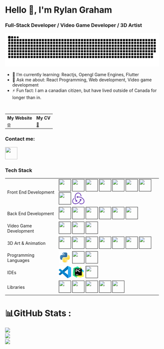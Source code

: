 # Hello 👋, I'm Rylan Graham

### Full-Stack Developer / Video Game Developer / 3D Artist

<!--- snake -->
<div align="center">
  <img  src="https://github.com/1999AZZAR/1999AZZAR/blob/readme/resources/img/grid-snake.svg"
       alt="snake" /></a>
</div>

- 🌱 I’m currently learning: Reactjs, Opengl Game Engines, Flutter
- 💬 Ask me about: React Programming, Web development, Video game development
- ⚡ Fun fact: I am a canadian citizen, but have lived outside of Canada for longer than in.
<br/>

<table>
    <tr>
        <th>My Website</th>
        <th>My CV</th>
    </tr>
    <tr>
        <td>
            <a href="https://rylanjgraham.com">🌐</a>
        </td>
        <td>
            <a href="https://www.rylanjgraham.com/cv">📃</a>
        </td>
    </tr>
</table>

### Contact me:

<a href="https://www.linkedin.com/in/RylanJGraham/"><img src="https://www.vectorlogo.zone/logos/linkedin/linkedin-icon.svg" width="40" height="40"/></a>

### Tech Stack

<table>
    <tr>
        <td>Front End Development</td>
        <td>
            <a href=""><img src="https://www.vectorlogo.zone/logos/reactjs/reactjs-icon.svg" width="40" height="40"/></a>
            <a href=""><img src="https://www.vectorlogo.zone/logos/w3_html5/w3_html5-icon.svg" width="40" height="40"/></a>
            <a href=""><img src="https://www.vectorlogo.zone/logos/w3_css/w3_css-icon.svg" width="40" height="40"/></a>
            <a href=""><img src="https://www.vectorlogo.zone/logos/tailwindcss/tailwindcss-icon.svg" width="40" height="40"/></a>
            <a href=""><img src="https://www.vectorlogo.zone/logos/flutterio/flutterio-icon.svg" width="40" height="40"/></a>
            <a href=""><img src="https://www.vectorlogo.zone/logos/rapidapi/rapidapi-icon.svg" width="40" height="40"/></a>
            <a href=""><img src="https://www.vectorlogo.zone/logos/nodejs/nodejs-icon.svg" width="40" height="40"/></a>
            <a href=""><img src="https://www.vectorlogo.zone/logos/javascript/javascript-icon.svg" width="40" height="40"/></a>
            <a href=""><img src="https://github.com/devicons/devicon/blob/v2.13.0/icons/redux/redux-original.svg" width="40" height="40"/></a>
        </td>
    </tr>
    <tr>
        <td>Back End Development</td>
        <td>
            <a href=""><img src="https://www.vectorlogo.zone/logos/nodejs/nodejs-icon.svg" width="40" height="40"/></a>
            <a href=""><img src="https://www.vectorlogo.zone/logos/javascript/javascript-icon.svg" width="40" height="40"/></a>
            <a href=""><img src="https://www.vectorlogo.zone/logos/supabase/supabase-icon.svg" width="40" height="40"/></a>
            <a href=""><img src="https://www.vectorlogo.zone/logos/stripe/stripe-icon.svg" width="40" height="40"/></a>
            <a href=""><img src="https://www.vectorlogo.zone/logos/firebase/firebase-icon.svg" width="40" height="40"/></a>
            <a href=""><img src="https://cdn.worldvectorlogo.com/logos/postgresql.svg" width="40" height="40"/></a>
        </td>
    </tr>
    <tr>
        <td>Video Game Development</td>
        <td>
            <a href=""><img src="https://www.vectorlogo.zone/logos/unity3d/unity3d-icon.svg" width="40" height="40"/></a>
            <a href=""><img src="https://vectorwiki.com/images/2Lqpe__c.svg" width="40" height="40"/></a>
            <a href=""><img src="https://bairesdev.mo.cloudinary.net/blog/2022/08/ue-logo-1400x788-1400x788-8f185e1e3635-1.jpg?tx=w_3840,q_auto" width="40" height="40"/></a>
    </tr>
    <tr>
        <td>3D Art & Animation</td>
        <td>
            <a href=""><img src="https://vectorwiki.com/images/qz3pp__blender.svg" width="40" height="40"/></a>
            <a href=""><img src="https://cdn.worldvectorlogo.com/logos/adobe-photoshop-2.svg" width="40" height="40"/></a>
            <a href=""><img src="https://cdn.worldvectorlogo.com/logos/maya-2017.svg" width="40" height="40"/></a>
            <a href=""><img src="https://cdn.worldvectorlogo.com/logos/3ds-max-full.svg" width="40" height="40"/></a>
            <a href=""><img src="https://docs.toonboom.com/help/harmony-21/premium/Resources/Images/_ICONS/Products/128x128/3-premium.png" width="40" height="40"/></a>
            <a href=""><img src="https://seeklogo.com/images/Z/ZBrush-logo-43D6324DC8-seeklogo.com.png" width="40" height="40"/></a>
            <a href=""><img src="https://cdn-icons-png.flaticon.com/512/5968/5968543.png" width="40" height="40"/></a>
        </td>
    </tr>
    <tr>
        <td>Programming Languages</td>
        <td>
            <a href=""><img src="https://github.com/devicons/devicon/blob/v2.13.0/icons/python/python-original.svg" width="40" height="40"/></a>
            <a href=""><img src="https://vectorwiki.com/images/2Lqpe__c.svg" width="40" height="40"/></a>
            <a href=""><img src="https://www.vectorlogo.zone/logos/javascript/javascript-icon.svg" width="40" height="40"/></a>
        </td>
    </tr>
    <tr>
        <td>IDEs</td>
        <td>
            <a href=""><img src="https://github.com/devicons/devicon/blob/v2.13.0/icons/vscode/vscode-original.svg" width="40" height="40"/></a>
            <a href=""><img src="https://github.com/devicons/devicon/blob/v2.13.0/icons/pycharm/pycharm-original.svg" width="40" height="40"/></a>
            <a href=""><img src="https://cdn.worldvectorlogo.com/logos/visual-studio-2013.svg" width="40" height="40"/></a>
        </td>
    </tr>
    <tr>
        <td>Libraries</td>
        <td>
            <a href=""><img src="https://upload.wikimedia.org/wikipedia/commons/d/d1/Eigen_Silly_Professor_135x135.png" width="40" height="40"/></a>
            <a href=""><img src="https://upload.wikimedia.org/wikipedia/commons/5/50/Bullet_Physics_Library_Logo.png" width="40" height="40"/></a>
            <a href=""><img src="https://upload.wikimedia.org/wikipedia/commons/thumb/9/95/Box2D_logo.svg/1200px-Box2D_logo.svg.png" width="40" height="40"/></a>
            <a href=""><img src="https://upload.wikimedia.org/wikipedia/commons/e/e9/Opengl-logo.svg" width="40" height="40"/></a>
            <a href=""><img src="https://cdn.freebiesupply.com/logos/thumbs/2x/sdl-1-logo.png" width="40" height="40"/></a>
        </td>
    </tr>
</table>

# 📊GitHub Stats :
![](https://github-readme-stats.vercel.app/api?username=RylanJGraham&theme=omni&hide_border=false&include_all_commits=true&count_private=false)<br/>
![](https://github-readme-streak-stats.herokuapp.com/?user=RylanJGraham&theme=omni&hide_border=false)<br/>
![](https://github-readme-stats.vercel.app/api/top-langs/?username=RylanJGraham&theme=omni&hide_border=false&include_all_commits=true&count_private=false&layout=compact)





<!--
**colinbut/colinbut** is a ✨ _special_ ✨ repository because its `README.md` (this file) appears on your GitHub profile.

Here are some ideas to get you started:

- 🔭 I’m currently working on ...
- 🌱 I’m currently learning ...
- 👯 I’m looking to collaborate on ...
- 🤔 I’m looking for help with ...
- 💬 Ask me about ...
- 📫 How to reach me: ...
- 😄 Pronouns: ...
- ⚡ Fun fact: ...
-->
